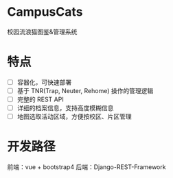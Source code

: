# CampusCats
校园流浪猫图鉴&amp;管理系统

# 特点
- [ ] 容器化，可快速部署
- [ ] 基于 TNR(Trap, Neuter, Rehome) 操作的管理逻辑
- [ ] 完整的 REST API
- [ ] 详细的档案信息，支持高度模糊信息
- [ ] 地图选取活动区域，方便按校区、片区管理

# 开发路径
前端：vue + bootstrap4
后端：Django-REST-Framework
